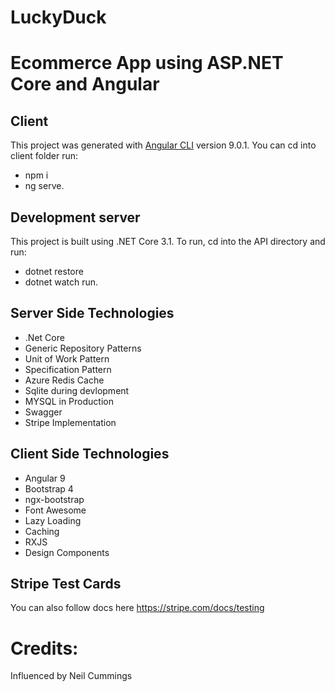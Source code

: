 # LuckyDuck

# Ecommerce App using ASP.NET Core and Angular

## Client

This project was generated with [Angular CLI](https://github.com/angular/angular-cli) version 9.0.1. You can cd into client folder run:
- npm i
- ng serve.

## Development server

This project is built using .NET Core 3.1. To run, cd into the API directory and run:
- dotnet restore 
- dotnet watch run.

## Server Side Technologies

- .Net Core
- Generic Repository Patterns
- Unit of Work Pattern
- Specification Pattern
- Azure Redis Cache
- Sqlite during devlopment
- MYSQL in Production
- Swagger
- Stripe Implementation

## Client Side Technologies

- Angular 9
- Bootstrap 4
- ngx-bootstrap
- Font Awesome
- Lazy Loading
- Caching
- RXJS
- Design Components


## Stripe Test Cards

You can also follow docs here https://stripe.com/docs/testing

# Credits:
Influenced by Neil Cummings